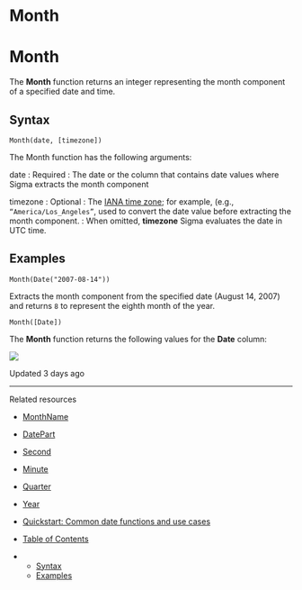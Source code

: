 # Month

# Month

The **Month** function returns an integer representing the month component of a specified date and time.

## Syntax

```
Month(date, [timezone])
```

The Month function has the following arguments:

date
:   Required
:   The date or the column that contains date values where Sigma extracts the month component

timezone
:   Optional
:   The [IANA time zone](https://en.wikipedia.org/wiki/List_of_tz_database_time_zones); for example, (e.g., `“America/Los_Angeles”`, used to convert the date value before extracting the month component.
:   When omitted, **timezone** Sigma evaluates the date in UTC time.

## Examples

```
Month(Date("2007-08-14"))
```

Extracts the month component from the specified date (August 14, 2007) and returns `8` to represent the eighth month of the year.

```
Month([Date])
```

The **Month** function returns the following values for the **Date** column:

![](https://files.readme.io/535a2fe-function-month-example.png)

Updated 3 days ago

---

Related resources

* [MonthName](/docs/monthname)
* [DatePart](/docs/datepart)
* [Second](/docs/second)
* [Minute](/docs/minute)
* [Quarter](/docs/quarter)
* [Year](/docs/year)
* [Quickstart: Common date functions and use cases](https://quickstarts.sigmacomputing.com/guide/common_date_functions_and_use_cases)

* [Table of Contents](#)
* + [Syntax](#syntax)
  + [Examples](#examples)